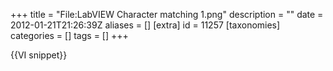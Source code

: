 +++
title = "File:LabVIEW Character matching 1.png"
description = ""
date = 2012-01-21T21:26:39Z
aliases = []
[extra]
id = 11257
[taxonomies]
categories = []
tags = []
+++

{{VI snippet}}
